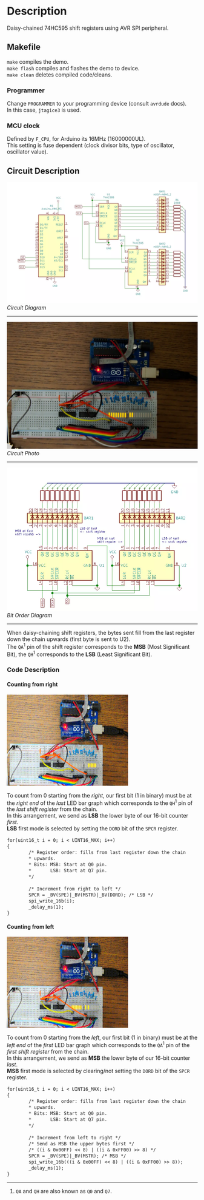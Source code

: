 # Description
Daisy-chained 74HC595 shift registers using AVR SPI peripheral.

## Makefile

`make` compiles the demo.  
`make flash` compiles and flashes the demo to device.  
`make clean` deletes compiled code/cleans.  

### Programmer
Change `PROGRAMMER` to your programming device (consult `avrdude` docs).  
In this case, `jtagice3` is used.

### MCU clock
Defined by `F_CPU`, for Arduino its 16MHz (16000000UL).  
This setting is fuse dependent (clock divisor bits, type of oscillator,
oscillator value).

## Circuit Description

![Circuit Diagram](media/diagram.webp)  
*Circuit Diagram*

---

![Circuit Photo](media/DSC_0095.webp)  
*Circuit Photo*

---

![Circuit Diagram 2](media/diagram2.webp)  
*Bit Order Diagram*

---

When daisy-chaining shift registers, the bytes sent fill from the last register
down the chain upwards (first byte is sent to U2).  
The `QA`<sup>1</sup> pin of the shift register corresponds to the **MSB** (Most
Significant Bit), the `QH`<sup>1</sup> corresponds to the **LSB** (Least
Significant Bit).


### Code Description

#### Counting from right

![Right Video](media/opt_right.gif)  


To count from 0 starting from the *right*, our first bit (1 in binary) must be
at the *right end* of the *last* LED bar graph which corresponds to the
`QH`<sup>1</sup> pin of the *last shift register* from the chain.  
In this arrangement, we send as **LSB** the lower byte of our 16-bit counter
*first*.  
**LSB** first mode is selected by setting the `DORD` bit of the `SPCR` register.
```
for(uint16_t i = 0; i < UINT16_MAX; i++)
{
        /* Register order: fills from last register down the chain
        * upwards.
        * Bits: MSB: Start at Q0 pin.
        *       LSB: Start at Q7 pin.
        */

        /* Increment from right to left */
        SPCR = _BV(SPE)|_BV(MSTR)|_BV(DORD); /* LSB */
        spi_write_16b(i);
        _delay_ms(1);
}
```

#### Counting from left

![Left Video](media/opt_left.gif)  


To count from 0 starting from the *left*, our first bit (1 in binary) must be at
the *left end* of the *first* LED bar graph which corresponds to the
`QA`<sup>1</sup> pin of the *first shift register* from the chain.  
In this arrangement, we send as **MSB** the lower byte of our 16-bit counter
*last*.  
**MSB** first mode is selected by clearing/not setting the `DORD` bit of the
`SPCR` register.
```
for(uint16_t i = 0; i < UINT16_MAX; i++)
{
        /* Register order: fills from last register down the chain
        * upwards.
        * Bits: MSB: Start at Q0 pin.
        *       LSB: Start at Q7 pin.
        */

        /* Increment from left to right */
        /* Send as MSB the upper bytes first */
        /* ((i & 0x00FF) << 8) | ((i & 0xFF00) >> 8) */
        SPCR = _BV(SPE)|_BV(MSTR); /* MSB */
        spi_write_16b(((i & 0x00FF) << 8) | ((i & 0xFF00) >> 8));
        _delay_ms(1);
}
```


---
1. `QA` and `QH` are also known as `Q0` and `Q7`.
